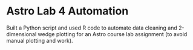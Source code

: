 # Astro Lab 4 Automation
Built a Python script and used R code to automate data cleaning and 2-dimensional wedge plotting for an Astro course lab assignment (to avoid manual plotting and work).
